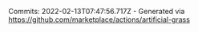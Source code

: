 Commits: 2022-02-13T07:47:56.717Z - Generated via https://github.com/marketplace/actions/artificial-grass
<br>
